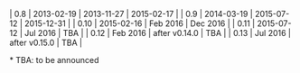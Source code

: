 | 0.8  | 2013-02-19 | 2013-11-27     | 2015-02-17 |
| 0.9  | 2014-03-19 | 2015-07-12     | 2015-12-31 |
| 0.10 | 2015-02-16 | Feb 2016       | Dec 2016   |
| 0.11 | 2015-07-12 | Jul 2016       | TBA        |
| 0.12 | Feb 2016   | after v0.14.0  | TBA        |
| 0.13 | Jul 2016   | after v0.15.0  | TBA        |

\* TBA: to be announced
